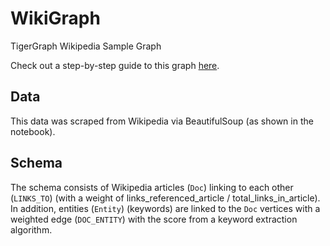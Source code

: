 # WikiGraph
TigerGraph Wikipedia Sample Graph 

Check out a step-by-step guide to this graph [here](https://medium.com/@shreya-chaudhary/linking-wikipedia-articles-in-a-knowledge-graph-with-tigergraph-beautifulsoup-and-yake-52dd3261a86d).

## Data

This data was scraped from Wikipedia via BeautifulSoup (as shown in the notebook).

## Schema

The schema consists of Wikipedia articles (`Doc`) linking to each other (`LINKS_TO`) (with a weight of links_referenced_article / total_links_in_article). In addition, entities (`Entity`) (keywords) are linked to the `Doc` vertices with a weighted edge (`DOC_ENTITY`) with the score from a keyword extraction algorithm.
